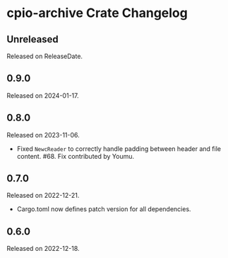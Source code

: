 # cpio-archive Crate Changelog

<!-- next-header -->

## Unreleased

Released on ReleaseDate.

## 0.9.0

Released on 2024-01-17.

## 0.8.0

Released on 2023-11-06.

* Fixed `NewcReader` to correctly handle padding between header and file content.
  #68. Fix contributed by Youmu.

## 0.7.0

Released on 2022-12-21.

* Cargo.toml now defines patch version for all dependencies.

## 0.6.0

Released on 2022-12-18.
